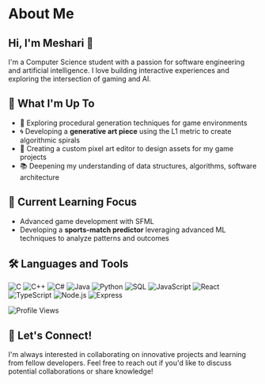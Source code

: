 
# About Me
## Hi, I'm Meshari 👋

I'm a Computer Science student with a passion for software engineering and artificial intelligence. I love building interactive experiences and exploring the intersection of gaming and AI.

## 🚀 What I'm Up To

- 🧩 Exploring procedural generation techniques for game environments
- 🌀 Developing a **generative art piece** using the L1 metric to create algorithmic spirals
- 🎨 Creating a custom pixel art editor to design assets for my game projects
- 📚 Deepening my understanding of data structures, algorithms, software architecture 

## 🌱 Current Learning Focus

- Advanced game development with SFML
- Developing a **sports-match predictor** leveraging advanced ML techniques to analyze patterns and outcomes

## 🛠️ Languages and Tools

![C](https://img.shields.io/badge/c-%2300599C.svg?style=for-the-badge&logo=c&logoColor=white)
![C++](https://img.shields.io/badge/c++-%2300599C.svg?style=for-the-badge&logo=c%2B%2B&logoColor=white)
![C#](https://img.shields.io/badge/csharp-%23239120.svg?style=for-the-badge&logo=csharp&logoColor=white)
![Java](https://img.shields.io/badge/java-%23ED8B00.svg?style=for-the-badge&logo=openjdk&logoColor=white)
![Python](https://img.shields.io/badge/python-%233776AB.svg?style=for-the-badge&logo=python&logoColor=white)
![SQL](https://img.shields.io/badge/mysql-%234479A1.svg?style=for-the-badge&logo=mysql&logoColor=white)
![JavaScript](https://img.shields.io/badge/javascript-%23F7DF1E.svg?style=for-the-badge&logo=javascript&logoColor=black)
![React](https://img.shields.io/badge/react-%2361DAFB.svg?style=for-the-badge&logo=react&logoColor=black)
![TypeScript](https://img.shields.io/badge/typescript-%233178C6.svg?style=for-the-badge&logo=typescript&logoColor=white)
![Node.js](https://img.shields.io/badge/node.js-%23339933.svg?style=for-the-badge&logo=nodedotjs&logoColor=white)
![Express](https://img.shields.io/badge/express-%23000000.svg?style=for-the-badge&logo=express&logoColor=white)

![Profile Views](https://komarev.com/ghpvc/?username=MeshariAlsh)

## 🤝 Let's Connect!

I'm always interested in collaborating on innovative projects and learning from fellow developers. Feel free to reach out if you'd like to discuss potential collaborations or share knowledge!
